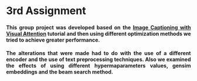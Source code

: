 # 3rd Assignment

<div align="justify"><h4>This group project was developed based on the <a href="https://www.tensorflow.org/tutorials/text/image_captioning">Image Captioning with Visual Attention</a> tutorial and then using different optimization methods we tried to achieve greater performance.</h4></div>

<div align="justify"><h4>The alterations that were made had to do with the use of a different encoder and the use of text preprocessing techniques. Also we examined the effects of using different hypermaparameters values, gensim embeddings and the beam search method.</h4></div>
